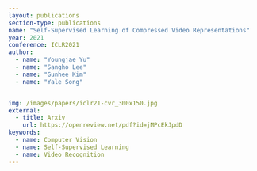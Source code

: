 ```yaml
---
layout: publications
section-type: publications
name: "Self-Supervised Learning of Compressed Video Representations"
year: 2021
conference: ICLR2021
author:
  - name: "Youngjae Yu"
  - name: "Sangho Lee"
  - name: "Gunhee Kim"
  - name: "Yale Song"


img: /images/papers/iclr21-cvr_300x150.jpg
external:
  - title: Arxiv
    url: https://openreview.net/pdf?id=jMPcEkJpdD
keywords:
  - name: Computer Vision
  - name: Self-Supervised Learning
  - name: Video Recognition
---
```



